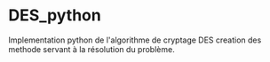 # DES_python
Implementation python de l'algorithme de cryptage DES
 creation des methode servant  à la résolution du problème.
